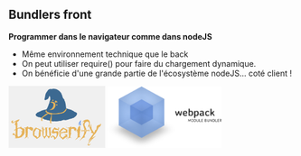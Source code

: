 ## Bundlers front

**Programmer dans le navigateur comme dans nodeJS**

* Même environnement technique que le back
* On peut utiliser require() pour faire du chargement dynamique.
* On bénéficie d'une grande partie de l'écosystème nodeJS... coté client !

<a href="http://browserify.org/"><img src="/img/browserify.png" alt="browserify" width="34%"></a>
<a href="http://webpack.github.io/docs/"><img src="/img/webpack.png" alt="webpack" width="40%"></a>
